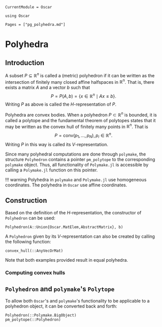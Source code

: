 ```@meta
CurrentModule = Oscar
```

```@setup oscar
using Oscar
```

```@contents
Pages = ["pg_polyhedra.md"]
```

# Polyhedra

## Introduction

A subset $P \subseteq \mathbb{R}^n$ is called a (metric) polyhedron if it can be written as the intersection of finitely many closed affine halfspaces in $\mathbb{R}^n$.
That is, there exists a matrix $A$ and a vector $b$ such that
$$P = P(A,b) = \{ x \in \mathbb{R}^n \mid Ax \leq b\}.$$
Writing $P$ as above is called the $H$-representation of $P$.

Polyhedra are convex bodies. When a polyhedron $P \subset \mathbb{R}^n$ is bounded, it is called a polytope and the fundamental theorem of polytopes states that it may be written as the convex hull of finitely many points in $\mathbb{R}^n$. That is $$P = \textrm{conv}(p_1,\ldots,p_N), p_i \in \mathbb{R}^n.$$ Writing $P$ in this way is called its $V$-representation.

Since many polyhedral computations are done through `polymake`, the structure `Polyhedron` contains a pointer  `pm_polytope` to the corresponding `polymake` object. Thus, all functionality of `Polymake.jl` is accessible by calling a `Polymake.jl` function on this pointer.

!!! warning
    Polyhedra in `polymake` and `Polymake.jl` use homogeneous coordinates. The polyhedra in `Oscar` use affine coordinates.

## Construction

Based on the definition of the $H$-representation, the constructor of `Polyhedron` can be used:

```@docs
Polyhedron(A::Union{Oscar.MatElem,AbstractMatrix}, b)
```

A `Polyhedron` given by its $V$-representation can also be created by calling the following function:

```@docs
convex_hull(::AnyVecOrMat)
```

Note that both examples provided result in equal polyhedra.

### Computing convex hulls

## `Polyhedron` and `polymake`'s `Polytope`

To allow both `Oscar`'s and `polymake`'s functionality to be applicable to a polyhedron object, it can be converted back and forth:

```@docs
Polyhedron(::Polymake.BigObject)
pm_polytope(::Polyhedron)
```
